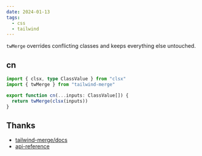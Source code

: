```yaml
---
date: 2024-01-13
tags:
  - css
  - tailwind
---
```


`twMerge` overrides conflicting classes and keeps everything else untouched. 
## cn

```ts
import { clsx, type ClassValue } from "clsx"
import { twMerge } from "tailwind-merge"

export function cn(...inputs: ClassValue[]) {
  return twMerge(clsx(inputs))
}
```



## Thanks

- [tailwind-merge/docs](https://github.com/dcastil/tailwind-merge/blob/v2.2.0/docs/what-is-it-for.md)
- [api-reference](https://github.com/dcastil/tailwind-merge/blob/v2.2.0/docs/api-reference.md)
